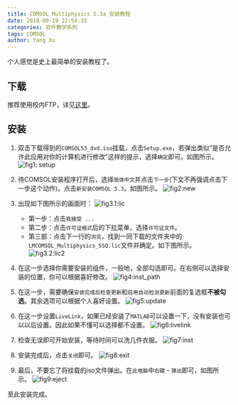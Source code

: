 ```yaml
---
title: COMSOL Multiphysics 5.3a 安装教程
date: 2018-09-19 22:54:33
categories: 软件教学系列
tags: COMSOL
author: Yang Xu
---
```


个人感觉是史上最简单的安装教程了。

<!--more-->

## 下载
推荐使用校内FTP，详见[这里](/2018/09/17/UseFTP/#FTP%E7%AB%99%E7%82%B9%E5%9C%B0%E5%9D%80)。

## 安装

1. 双击下载得到的``COMSOL53_dvd.iso``挂载，点击``Setup.exe``，若弹出类似“是否允许此应用对你的计算机进行修改”这样的提示，选择``确定``即可。如图所示。
![fig1: setup](/figure/comsol/setup.png)

2. 待COMSOL安装程序打开后，选择``简体中文``并点击``下一步``(下文不再强调点击下一步这个动作)。点击``新安装COMSOL 5.3``。如图所示。
![fig2:new](/figure/comsol/new_inst.png)

3. 出现如下图所示的画面时：
![fig3.1:lic](/figure/comsol/select_lic1.png)
   - 第一步：点击``我接受 ... ``
   - 第二步：点击``许可证格式``后的下拉菜单，选择``许可证文件``。
   - 第三部：点击下一行的``浏览``，找到一同下载的文件夹中的``LMCOMSOL_Multiphysics_SSQ.lic``文件并确定。如下图所示。
![fig3.2:lic2](/figure/comsol/select_lic2.png)

4. 在这一步选择你需要安装的组件，一般地，全部勾选即可。在右侧可以选择安装的位置，你可以根据喜好修改。
![fig4:inst_path](/figure/comsol/set_inst_path.png)

5. 在这一步，需要确保``安装完成后检查更新``和``启用自动检测更新``前面的复选框**不被勾选**。其余选项可以根据个人喜好设置。
![fig5:update](/figure/comsol/disable_auto_update.png)

6. 在这一步设置``LiveLink``，如果已经安装了``MATLAB``可以设置一下，没有安装也可以以后设置。因此如果不懂可以选择都不设置。
![fig6:livelink](/figure/comsol/livelink.png)

7. 检查无误即可开始安装，等待时间可以洗几件衣服。
![fig7:inst](/figure/comsol/inst.png)

8. 安装完成后，点击``关闭``即可。
![fig8:exit](/figure/comsol/finish.png)

9. 最后，不要忘了将挂载的iso文件弹出。在``此电脑``中``右键`` - ``弹出``即可，如图所示。
![fig9:eject](/figure/comsol/eject.png)

至此安装完成。
